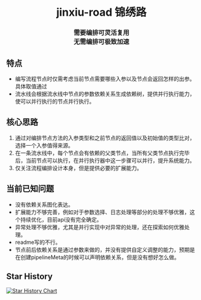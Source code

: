 <h1 align="center">
  jinxiu-road 锦绣路
</h1>

<h3 align="center">
需要编排可灵活复用<br/>无需编排可极致加速
</h3>

## 特点

+ 编写流程节点时仅需考虑当前节点需要哪些入参以及节点会返回怎样的出参。具体取值通过
+ 流水线会根据流水线中节点的参数依赖关系生成依赖树，提供并行执行能力，使可以并行执行的节点并行执行。

## 核心思路

1. 通过对编排节点方法的入参类型和之前节点的返回值以及初始值的类型比对，选择一个入参值得来源。
2. 在一条流水线中，每个节点会有依赖的父类节点，当所有父类节点执行完毕后，当前节点可以执行，在并行执行器中这一步骤可以并行，提升系统能力。
3. 仅关注流程编排设计本身，但是提供必要的扩展能力。

## 当前已知问题

+ 没有依赖关系图化表达。
+ 扩展能力不够完善，例如对于参数选择、日志处理等部分的处理不够优雅，这个持续优化，目前api没有完全确定。
+ 异常处理不够优雅，尤其是并行实现中对异常的处理，还在探索如何优雅处理。
+ readme写的不行。
+ 节点前后依赖关系是通过参数来做的，并没有提供自定义调整的能力，预期是在创建pipelineMeta的时候可以声明依赖关系，但是没有想好怎么做。

## Star History

[![Star History Chart](https://api.star-history.com/svg?repos=howwrite/jinxiu-road&type=Date)](https://star-history.com/#howwrite/jinxiu-road&Date)